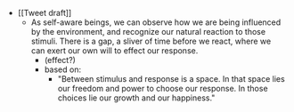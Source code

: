 - [[Tweet draft]]
    - As self-aware beings, we can observe how we are being influenced by the environment, and recognize our natural reaction to those stimuli. There is a gap, a sliver of time before we react, where we can exert our own will to effect our response.
        - (effect?)
        - based on:
            - "Between stimulus and response is a space. In that space lies our freedom and power to choose our response. In those choices lie our growth and our happiness."
